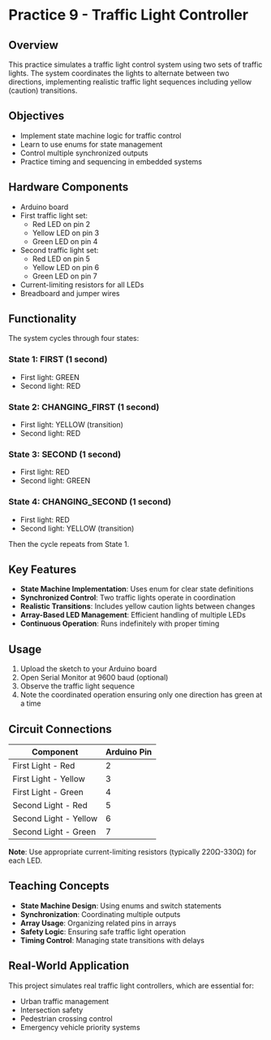 # Practice 9 - Traffic Light Controller

## Overview

This practice simulates a traffic light control system using two sets of traffic lights. The system coordinates the lights to alternate between two directions, implementing realistic traffic light sequences including yellow (caution) transitions.

## Objectives

- Implement state machine logic for traffic control
- Learn to use enums for state management
- Control multiple synchronized outputs
- Practice timing and sequencing in embedded systems

## Hardware Components

- Arduino board
- First traffic light set:
  - Red LED on pin 2
  - Yellow LED on pin 3
  - Green LED on pin 4
- Second traffic light set:
  - Red LED on pin 5
  - Yellow LED on pin 6
  - Green LED on pin 7
- Current-limiting resistors for all LEDs
- Breadboard and jumper wires

## Functionality

The system cycles through four states:

### State 1: FIRST (1 second)
- First light: GREEN
- Second light: RED

### State 2: CHANGING_FIRST (1 second)
- First light: YELLOW (transition)
- Second light: RED

### State 3: SECOND (1 second)
- First light: RED
- Second light: GREEN

### State 4: CHANGING_SECOND (1 second)
- First light: RED
- Second light: YELLOW (transition)

Then the cycle repeats from State 1.

## Key Features

- **State Machine Implementation**: Uses enum for clear state definitions
- **Synchronized Control**: Two traffic lights operate in coordination
- **Realistic Transitions**: Includes yellow caution lights between changes
- **Array-Based LED Management**: Efficient handling of multiple LEDs
- **Continuous Operation**: Runs indefinitely with proper timing

## Usage

1. Upload the sketch to your Arduino board
2. Open Serial Monitor at 9600 baud (optional)
3. Observe the traffic light sequence
4. Note the coordinated operation ensuring only one direction has green at a time

## Circuit Connections

| Component               | Arduino Pin |
|------------------------|-------------|
| First Light - Red      | 2           |
| First Light - Yellow   | 3           |
| First Light - Green    | 4           |
| Second Light - Red     | 5           |
| Second Light - Yellow  | 6           |
| Second Light - Green   | 7           |

**Note**: Use appropriate current-limiting resistors (typically 220Ω-330Ω) for each LED.

## Teaching Concepts

- **State Machine Design**: Using enums and switch statements
- **Synchronization**: Coordinating multiple outputs
- **Array Usage**: Organizing related pins in arrays
- **Safety Logic**: Ensuring safe traffic light operation
- **Timing Control**: Managing state transitions with delays

## Real-World Application

This project simulates real traffic light controllers, which are essential for:
- Urban traffic management
- Intersection safety
- Pedestrian crossing control
- Emergency vehicle priority systems

